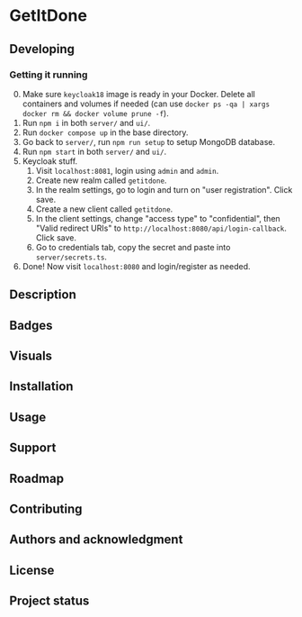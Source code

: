 # GetItDone

## Developing
### Getting it running
0. Make sure `keycloak18` image is ready in your Docker. Delete all containers and volumes if needed (can use `docker ps -qa | xargs docker rm && docker volume prune -f`).
1. Run `npm i` in both `server/` and `ui/`.
2. Run `docker compose up` in the base directory.
3. Go back to `server/`, run `npm run setup` to setup MongoDB database.
4. Run `npm start` in both `server/` and `ui/`.
5. Keycloak stuff.
   1. Visit `localhost:8081`, login using `admin` and `admin`.
   2. Create new realm called `getitdone`.
   3. In the realm settings, go to login and turn on "user registration". Click save.
   4. Create a new client called `getitdone`.
   5. In the client settings, change "access type" to "confidential", then "Valid redirect URIs" to `http://localhost:8080/api/login-callback`. Click save.
   6. Go to credentials tab, copy the secret and paste into `server/secrets.ts`.
6. Done! Now visit `localhost:8080` and login/register as needed.

## Description


## Badges


## Visuals


## Installation


## Usage


## Support


## Roadmap


## Contributing

## Authors and acknowledgment


## License


## Project status

